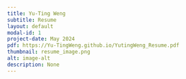 ```yaml
---
title: Yu-Ting Weng
subtitle: Resume
layout: default
modal-id: 1
project-date: May 2024
pdf: https://Yu-TingWeng.github.io/YutingWeng_Resume.pdf
thumbnail: resume_image.png
alt: image-alt
description: None
---
```

